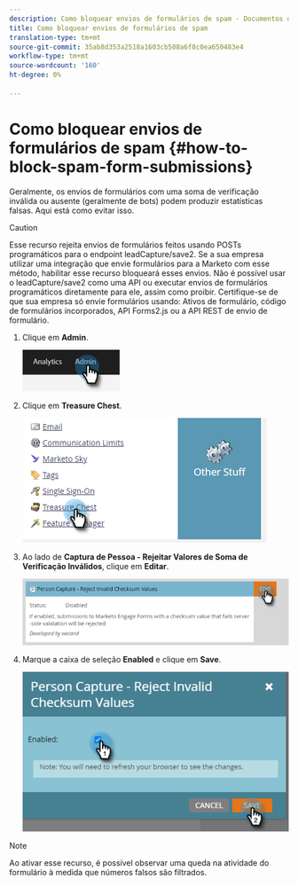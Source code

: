 ```yaml
---
description: Como bloquear envios de formulários de spam - Documentos do Marketo - Documentação do produto
title: Como bloquear envios de formulários de spam
translation-type: tm+mt
source-git-commit: 35ab8d353a2518a1603cb508a6f8c0ea650483e4
workflow-type: tm+mt
source-wordcount: '160'
ht-degree: 0%

---
```


# Como bloquear envios de formulários de spam {#how-to-block-spam-form-submissions}

Geralmente, os envios de formulários com uma soma de verificação inválida ou ausente (geralmente de bots) podem produzir estatísticas falsas. Aqui está como evitar isso.

>[!CAUTION]
>
>Esse recurso rejeita envios de formulários feitos usando POSTs programáticos para o endpoint leadCapture/save2. Se a sua empresa utilizar uma integração que envie formulários para a Marketo com esse método, habilitar esse recurso bloqueará esses envios. Não é possível usar o leadCapture/save2 como uma API ou executar envios de formulários programáticos diretamente para ele, assim como proibir. Certifique-se de que sua empresa só envie formulários usando: Ativos de formulário, código de formulários incorporados, API Forms2.js ou a API REST de envio de formulário.

1. Clique em **Admin**.

   ![](assets/how-to-block-spam-form-submissions-1.png)

1. Clique em **Treasure Chest**.

   ![](assets/how-to-block-spam-form-submissions-2.png)

1. Ao lado de **Captura de Pessoa - Rejeitar Valores de Soma de Verificação Inválidos**, clique em **Editar**.

   ![](assets/how-to-block-spam-form-submissions-3.png)

1. Marque a caixa de seleção **Enabled** e clique em **Save**.

   ![](assets/how-to-block-spam-form-submissions-4.png)

>[!NOTE]
>
>Ao ativar esse recurso, é possível observar uma queda na atividade do formulário à medida que números falsos são filtrados.
